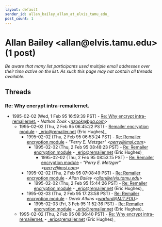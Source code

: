 ```yaml
---
layout: default
sender_id: allan_bailey_allan_at_elvis_tamu_edu_
post_count: 1
---
```


# Allan Bailey <allan<span>@</span>elvis.tamu.edu> (1 post)

_Be aware that many list participants used multiple email addresses over their time active on the list. As such this page may not contain all threads available._

## Threads

### Re:  Why encrypt intra-remailernet.
+ 1995-02-02 (Wed, 1 Feb 95 16:59:39 PST) - [Re:  Why encrypt intra-remailernet.](/archive/1995/02/ec89ffa9b1684bcc43f936c1caec9e7267120be66ff5642d873cfd1beed0462a) - _Nathan Zook \<nzook@bga.com\>_
  + 1995-02-02 (Thu, 2 Feb 95 06:45:22 PST) - [Remailer encryption module](/archive/1995/02/bdf4fc3bf20fca892095bee2b77d4d92ebc98180b7cc808a166278143f6ed040) - _eric@remailer.net (Eric Hughes)_
    + 1995-02-02 (Thu, 2 Feb 95 06:53:24 PST) - [Re: Remailer encryption module](/archive/1995/02/ee08682f9b4df48e7b046ff7463d1ecff9b870ba72593a4f4b93f5228c053f36) - _"Perry E. Metzger" \<perry@imsi.com\>_
      + 1995-02-02 (Thu, 2 Feb 95 08:48:23 PST) - [Re: Remailer encryption module](/archive/1995/02/397cbe6b91246f2b8e7952a5c27d58228d2e71b97c7b2bf76b86d02d4d3aef6c) - _eric@remailer.net (Eric Hughes)_
        + 1995-02-02 (Thu, 2 Feb 95 08:53:15 PST) - [Re: Remailer encryption module](/archive/1995/02/a56274e632af9c764697b6963f687854df043e440464725197f8e8915d85bc64) - _"Perry E. Metzger" \<perry@imsi.com\>_
    + 1995-02-02 (Thu, 2 Feb 95 07:08:49 PST) - [Re: Remailer encryption module](/archive/1995/02/f3b66ab938cb268617bc75dffba227e55bf02a80389aabdc7d886b01be235df7) - _Allan Bailey \<allan@elvis.tamu.edu\>_
      + 1995-02-02 (Thu, 2 Feb 95 15:44:26 PST) - [Re: Remailer encryption module](/archive/1995/02/229742b22b227365d13c477219db3a988c8776c7b1b3e6b946135b60e9052e55) - _eric@remailer.net (Eric Hughes)_
    + 1995-02-03 (Thu, 2 Feb 95 17:23:58 PST) - [Re: Remailer encryption module](/archive/1995/02/a91313cf668e9967e83e620ccf7824a9b59eaeea6ddb06a71ff3a3ee70650eac) - _Derek Atkins \<warlord@MIT.EDU\>_
      + 1995-02-03 (Fri, 3 Feb 95 11:52:36 PST) - [Re: Remailer encryption module](/archive/1995/02/21d3be406dcb57cce7ab390acb3b901d39846dc4f67ce72ba23cc3fec7e36a6f) - _eric@remailer.net (Eric Hughes)_
  + 1995-02-02 (Thu, 2 Feb 95 08:36:40 PST) - [Re:  Why encrypt intra-remailernet.](/archive/1995/02/f0ef489ef334e5562ed018d62c61e9a52a1e3d472ac4e59e84b3fbaa6930e93e) - _eric@remailer.net (Eric Hughes)_

